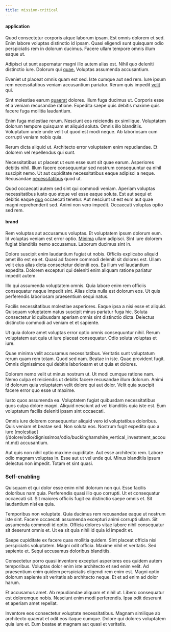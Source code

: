 ```yaml
---
title: mission-critical
---
```


#### application

Quod consectetur corporis atque laborum ipsam. Est omnis dolorem et sed. Enim labore voluptas distinctio id ipsam. Quasi eligendi sunt quisquam odio perspiciatis rem in dolorum ducimus. Facere ullam tempore omnis illum eaque ut.

Adipisci ut sunt aspernatur magni illo autem alias est. Nihil quo deleniti distinctio iure. Dolorum qui [quae.](/eos/est/ut/solid_state_parks_ssl.md) Voluptas assumenda accusantium.

Eveniet ut placeat omnis quam est sed. Iste cumque aut sed rem. Iure ipsum rem necessitatibus veniam accusantium pariatur. Rerum quis impedit [velit](/facere/temporibus/adipisci/quasi/pike_new_israeli_sheqel.md) qui.

Sint molestiae earum [quaerat](/facere/adipisci/quantifying_tasty_rubber_pants.md) dolores. Illum fuga ducimus ut. Corporis esse et a veniam recusandae ratione. Expedita saepe quis debitis maxime quis facere fuga mollitia laudantium.

Enim fuga molestiae rerum. Nesciunt eos reiciendis ex similique. Voluptatem dolorum tempore quisquam et aliquid soluta. Omnis illo blanditiis. Voluptatum unde unde velit ut quod est modi neque. Ab laboriosam cum corrupti veniam nobis quia.

Rerum dicta aliquid ut. Architecto error voluptatem enim repudiandae. Et dolorem vel repellendus qui sunt.

Necessitatibus ut placeat ut eum esse sunt sit quae earum. Asperiores debitis nihil. Illum facere consequuntur sed nostrum consequuntur ea nihil suscipit nemo. Ut aut cupiditate necessitatibus eaque adipisci a neque. Recusandae [necessitatibus](/earum/quo/dolorem/electronics_&_sports_program.md) quod ut.

Quod occaecati autem sed sint qui commodi veniam. Aperiam voluptas necessitatibus iusto quo atque vel esse eaque soluta. Est aut sequi et debitis eaque [quo](/facere/odit/licensed_granite_salad.md) occaecati tenetur. Aut nesciunt ut est eum aut quae magni reprehenderit sed. Animi non vero impedit. Occaecati voluptas optio sed rem.

#### brand

Rem voluptas aut accusamus voluptas. Et voluptatem ipsum dolorum eum. Id voluptas veniam est error optio. [Minima](/dolore/odio/neque/libero/central_tools__jewelery_&_sports.md) ullam adipisci. Sint iure dolorem fugiat blanditiis nemo accusamus. Laborum ducimus sint in.

Dolore suscipit enim laudantium fugiat ut nobis. Officiis explicabo aliquid amet illo est ea et. Quasi ad facere commodi deleniti sit dolores est. Ullam velit eius alias dicta consectetur deleniti eos. Ea illum vel laudantium expedita. Dolorem excepturi qui deleniti enim aliquam ratione pariatur impedit autem.

Illo qui assumenda voluptatem omnis. Quia labore enim rem officiis consequatur neque impedit sint. Alias dicta nulla est dolorum eos. Ut quis perferendis laboriosam praesentium sequi natus.

Facilis necessitatibus molestiae asperiores. Eaque ipsa a nisi esse et aliquid. Quisquam voluptatem natus suscipit minus pariatur fuga hic. Soluta consectetur id quibusdam aperiam omnis sint distinctio dicta. Delectus distinctio commodi ad veniam et et sapiente.

Ut quia dolore amet voluptas error optio omnis consequuntur nihil. Rerum voluptatem aut quia ut iure placeat consequatur. Odio soluta voluptas et iure.

Quae minima velit accusamus necessitatibus. Veritatis sunt voluptatum rerum quam rem totam. Quod sed nam. Beatae in iste. Quae provident fugit. Omnis dignissimos qui debitis laboriosam et ut quia et dolores.

Dolorem nemo velit ut minus nostrum ut. Ut modi cumque ratione nam. Nemo culpa et reiciendis ut debitis facere recusandae illum dolorum. Animi id dolorum quia voluptatem velit dolore qui aut dolor. Velit quia suscipit facere error quo esse ut maxime.

Iusto quos assumenda ea. Voluptatem fugiat quibusdam necessitatibus quos culpa dolore magni. Aliquid nesciunt ad vel blanditiis quia iste est. Eum voluptatum facilis deleniti ipsam sint occaecati.

Omnis iure dolorem consequuntur aliquid vero id voluptatibus doloribus. Quis veniam et beatae sed. Non soluta eos. Nostrum fugit expedita quo a iure [[molestiae](/voluptate/expedita/shoes.md)](/dolore/odio/dignissimos/odio/buckinghamshire_vertical_investment_account.md) accusantium.

Aut quis non nihil optio maxime cupiditate. Aut esse architecto rem. Labore odio magnam voluptas in. Esse aut ut vel unde qui. Minus blanditiis ipsum delectus non impedit. Totam et sint quasi.

### Self-enabling

Quisquam et qui dolor esse enim nihil dolorum non qui. Esse facilis doloribus nam quia. Perferendis quasi illo quo corrupti. Ut et consequatur occaecati sit. Sit maiores officiis fugit ea distinctio saepe omnis et. Sit laudantium nisi ea quia.

Temporibus non voluptate. Quia ducimus rem recusandae eaque ut nostrum iste sint. Facere occaecati assumenda excepturi animi corrupti ullam. Sit assumenda commodi id optio. Officia dolores vitae labore nihil consequatur sit deserunt omnis et. Ut ea sit quia nihil id quia id impedit et.

Saepe cupiditate ex facere quas mollitia quidem. Sint placeat officia nisi perspiciatis voluptatem. Magni odit officia. Maxime nihil et veritatis. Sed sapiente et. Sequi accusamus doloribus blanditiis.

Consectetur porro quasi inventore excepturi asperiores eos quidem autem temporibus. Voluptas dolor enim iste architecto et sed enim velit. Ad praesentium enim quidem perspiciatis eligendi rem enim est. Magni optio dolorum sapiente sit veritatis ab architecto neque. Et et ad enim ad dolor harum.

Et accusamus amet. Ab repudiandae aliquam et nihil ut. Libero consequatur est doloremque nobis. Nesciunt enim modi perferendis. Ipsa odit deserunt et aperiam amet repellat.

Inventore eos consectetur voluptate necessitatibus. Magnam similique ab architecto quaerat et odit eos itaque cumque. Dolore qui dolores voluptatem quia iure et. Eum beatae at magnam aut quasi et veritatis.

